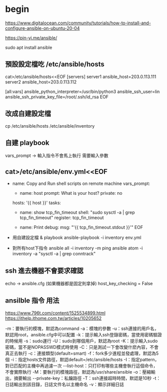 # begin
https://www.digitalocean.com/community/tutorials/how-to-install-and-configure-ansible-on-ubuntu-20-04

https://pin-yi.me/ansible/

sudo apt install ansible

## 預設設定檔吃 /etc/ansible/hosts
cat>/etc/ansible/hosts<<EOF
[servers]
server1 ansible_host=203.0.113.111
server2 ansible_host=203.0.113.112

[all:vars]
ansible_python_interpreter=/usr/bin/python3
ansible_ssh_user=lin
ansible_ssh_private_key_file=/root/.ssh/id_rsa
EOF

## 改成自建設定檔
cp /etc/ansible/hosts /etc/ansible/inventory

## 自建 playbook
vars_prompt -> 輸入指令不會馬上執行 需要輸入參數

cat>/etc/ansible/env.yml<<EOF
---
- name: Copy and Run shell scripts on remote machine
  vars_prompt:
    - name: host
      prompt: What is your host?
      private: no

  hosts: '{{ host }}'
  tasks:
    - name: show tcp_fin_timeout
      shell: "sudo sysctl -a | grep tcp_fin_timeout"
      register: tcp_fin_timeout

    - name: Print
      debug:
        msg: "'{{ tcp_fin_timeout.stdout }}'"
EOF

* 用自建設定檔 & playbook
ansible-playbook -i inventory env.yml

* 對所有host下指令
ansible all -i inventory -m ping
ansible atom -i inventory -a "sysctl -a | grep conntrack"
## ssh 進去機器不會要求確認
echo -> ansible.cfg (如果機器都是固定則拿掉)
host_key_checking = False

## ansilble 指令 用法
https://www.796t.com/content/1525534899.html
https://ithelp.ithome.com.tw/articles/10205652

-m：要執行的模塊，默認為command
-a：模塊的參數
-u：ssh連接的用戶名，默認用root，ansible.cfg中可以配置
-k：提示輸入ssh登錄密碼，當使用密碼驗證的時候用
-s：sudo運行
-U：sudo到哪個用戶，默認為root
-K：提示輸入sudo密碼，當不是NOPASSWD模式時使用
-C：只是測試一下會改變什麽內容，不會真正去執行
-c：連接類型(default=smart)
-f：fork多少進程並發處理，默認為5個
-i：指定hosts文件路徑，默認default=/etc/ansible/hosts
-I：指定pattern，對已匹配的主機中再過濾一次
--list-host：只打印有哪些主機會執行這個命令，不會實際執行
-M：要執行的模塊路徑，默認為/usr/share/ansible
-o：壓縮輸出，摘要輸出
--private-key：私鑰路徑
-T：ssh連接超時時間，默認是10秒
-t：日誌輸出到該目錄，日誌文件名以主機命名
-v：顯示詳細日誌